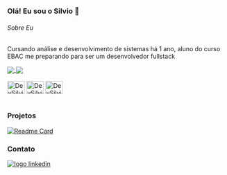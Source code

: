 ### Olá! Eu sou o Silvio 👋

###### Sobre Eu
Cursando análise e desenvolvimento de sistemas há 1 ano, aluno do curso EBAC me preparando para ser um desenvolvedor fullstack


<a href="https://github.com/DevSilvio/github-readme-stats">
  <img align="center" src="https://github-readme-stats.vercel.app/api?username=DevSilvio&show_icons=true&theme=transparent" />
</a>
<a href="https://github.com/DevSilvio/convoychat">
  <img align="center" src="https://github-readme-stats.vercel.app/api/top-langs?username=DevSilvio&layout=compact&langs_count=8&card_width=320&theme=transparent" />
</a>

<div style="display: inline_block"><br>
  <img align="center" alt="DevSilvio-HTML" height="30" width="40" src="https://cdn.jsdelivr.net/gh/devicons/devicon@latest/icons/git/git-original.svg">
  <img align="center" alt="DevSilvio-HTML" height="30" width="40" src="https://cdn.jsdelivr.net/gh/devicons/devicon@latest/icons/html5/html5-original.svg">
  <img align="center" alt="DevSilvio-HTML" height="30" width="40" src="https://cdn.jsdelivr.net/gh/devicons/devicon@latest/icons/css3/css3-original.svg">
</div>

<br>

### Projetos

[![Readme Card](https://github-readme-stats.vercel.app/api/pin/?username=DevSilvio&repo=Site_Game-Shop)](https://github.com/DevSilvio/Site_Game-Shop)

### Contato

<a href="https://www.linkedin.com/in/silvio-martins-48434b2a7/">
  <img alt="logo linkedin" src="https://img.shields.io/badge/LinkedIn-0077B5?style=for-the-badge&logo=linkedin&logoColor=white">
</a>
